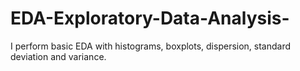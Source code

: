 # EDA-Exploratory-Data-Analysis-
I perform basic EDA with histograms, boxplots, dispersion, standard deviation and variance.
